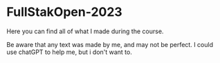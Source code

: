 # FullStakOpen-2023

Here you can find all of what I made during the course.

Be aware that any text was made by me, and may not be perfect. I could use chatGPT to help me, but i don't want to.
